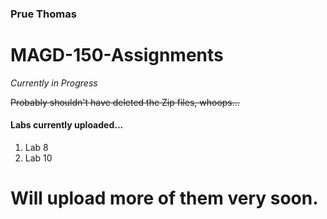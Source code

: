 ### Prue Thomas

# MAGD-150-Assignments

*Currently in Progress*

~~Probably shouldn't have deleted the Zip files, whoops...~~

#### Labs currently uploaded...
1. Lab 8
2. Lab 10

# Will upload more of them very soon.
